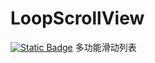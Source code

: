 # LoopScrollView
[![Static Badge](https://img.shields.io/badge/Ver1.0.0-8A2BE2)](https://github.com/Liuda-x/LoopScrollView/releases/tag/Release)
多功能滑动列表
